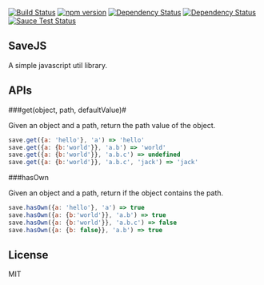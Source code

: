 [![Build Status](https://travis-ci.org/ssnau/savejs.svg)](https://travis-ci.org/ssnau/savejs)
[![npm version](https://badge.fury.io/js/savejs.svg)](http://badge.fury.io/js/savejs)
[![Dependency Status](https://david-dm.org/ssnau/savejs.svg)](https://david-dm.org/ssnau/savejs.svg)
[![Dependency Status](https://david-dm.org/ssnau/savejs.svg)](https://david-dm.org/ssnau/savejs.svg)
[![Sauce Test Status](https://saucelabs.com/browser-matrix/ssnau.svg)](https://saucelabs.com/u/ssnau)

SaveJS
-------

A simple javascript util library.


APIs
-----

###get(object, path, defaultValue)#

Given an object and a path, return the path value of the object.
```javascript
save.get({a: 'hello'}, 'a') => 'hello'
save.get({a: {b:'world'}}, 'a.b') => 'world'
save.get({a: {b:'world'}}, 'a.b.c') => undefined
save.get({a: {b:'world'}}, 'a.b.c', 'jack') => 'jack'
```

###hasOwn

Given an object and a path, return if the object contains the path.

```javascript
save.hasOwn({a: 'hello'}, 'a') => true
save.hasOwn({a: {b:'world'}}, 'a.b') => true
save.hasOwn({a: {b:'world'}}, 'a.b.c') => false
save.hasOwn({a: {b: false}}, 'a.b') => true

```

License
----
MIT
